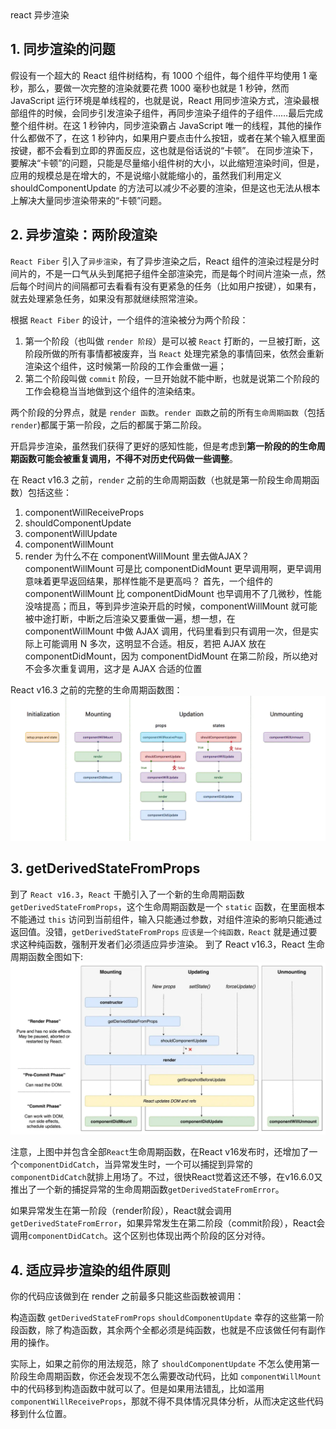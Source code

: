 <div class="title">react 异步渲染</div>

## 1. 同步渲染的问题
假设有一个超大的 React 组件树结构，有 1000 个组件，每个组件平均使用 1 毫秒，那么，要做一次完整的渲染就要花费 1000 毫秒也就是 1 秒钟，然而 JavaScript 运行环境是单线程的，也就是说，React 用同步渲染方式，渲染最根部组件的时候，会同步引发渲染子组件，再同步渲染子组件的子组件……最后完成整个组件树。在这 1 秒钟内，同步渲染霸占 JavaScript 唯一的线程，其他的操作什么都做不了，在这 1 秒钟内，如果用户要点击什么按钮，或者在某个输入框里面按键，都不会看到立即的界面反应，这也就是俗话说的“卡顿”。
在同步渲染下，要解决“卡顿”的问题，只能是尽量缩小组件树的大小，以此缩短渲染时间，但是，应用的规模总是在增大的，不是说缩小就能缩小的，虽然我们利用定义 shouldComponentUpdate 的方法可以减少不必要的渲染，但是这也无法从根本上解决大量同步渲染带来的“卡顿”问题。

## 2. 异步渲染：两阶段渲染
`React Fiber` 引入了`异步渲染`，有了异步渲染之后，React 组件的渲染过程是分时间片的，不是一口气从头到尾把子组件全部渲染完，而是每个时间片渲染一点，然后每个时间片的间隔都可去看看有没有更紧急的任务（比如用户按键），如果有，就去处理紧急任务，如果没有那就继续照常渲染。

根据 `React Fiber` 的设计，一个组件的渲染被分为两个阶段：
1. 第一个阶段（也叫做 `render 阶段`）是可以被 `React` 打断的，一旦被打断，这阶段所做的所有事情都被废弃，当 `React` 处理完紧急的事情回来，依然会重新渲染这个组件，这时候第一阶段的工作会重做一遍；
2. 第二个阶段叫做 `commit` 阶段，一旦开始就不能中断，也就是说第二个阶段的工作会稳稳当当地做到这个组件的渲染结束。

两个阶段的分界点，就是 `render 函数`。`render 函数`之前的所有`生命周期函数`（包括 `render`)都属于第一阶段，之后的都属于第二阶段。

开启异步渲染，虽然我们获得了更好的感知性能，但是考虑到**第一阶段的的生命周期函数可能会被重复调用，不得不对历史代码做一些调整**。

在 React v16.3 之前，`render` 之前的生命周期函数（也就是第一阶段生命周期函数）包括这些：
1. componentWillReceiveProps
2. shouldComponentUpdate
3. componentWillUpdate
4. componentWillMount
5. render
为什么不在 componentWillMount 里去做AJAX？componentWillMount 可是比 componentDidMount 更早调用啊，更早调用意味着更早返回结果，那样性能不是更高吗？
首先，一个组件的 componentWillMount 比 componentDidMount 也早调用不了几微秒，性能没啥提高；而且，等到异步渲染开启的时候，componentWillMount 就可能被中途打断，中断之后渲染又要重做一遍，想一想，在 componentWillMount 中做 AJAX 调用，代码里看到只有调用一次，但是实际上可能调用 N 多次，这明显不合适。相反，若把 AJAX 放在 componentDidMount，因为 componentDidMount 在第二阶段，所以绝对不会多次重复调用，这才是 AJAX 合适的位置

 React v16.3 之前的完整的生命周期函数图：
![image.png](../img/img69.png)

## 3. getDerivedStateFromProps

到了 `React v16.3`，`React` 干脆引入了一个新的生命周期函数 `getDerivedStateFromProps`，这个生命周期函数是一个 `static` 函数，在里面根本不能通过 `this` 访问到当前组件，输入只能通过参数，对组件渲染的影响只能通过返回值。没错，`getDerivedStateFromProps` `应该是一个纯函数，React` 就是通过要求这种纯函数，强制开发者们必须适应异步渲染。
到了 React v16.3，React 生命周期函数全图如下:
![image.png](../img/img70.png)

注意，上图中并包含全部`React`生命周期函数，在React v16发布时，还增加了一个`componentDidCatch`，当异常发生时，一个可以捕捉到异常的`componentDidCatch`就排上用场了。不过，很快React觉着这还不够，在v16.6.0又推出了一个新的捕捉异常的生命周期函数`getDerivedStateFromError`。

如果异常发生在第一阶段（render阶段），React就会调用`getDerivedStateFromError`，如果异常发生在第二阶段（commit阶段），React会调用`componentDidCatch`。这个区别也体现出两个阶段的区分对待。

## 4. 适应异步渲染的组件原则
你的代码应该做到在 render 之前最多只能这些函数被调用：

构造函数
`getDerivedStateFromProps`
`shouldComponentUpdate`
幸存的这些第一阶段函数，除了构造函数，其余两个全都必须是纯函数，也就是不应该做任何有副作用的操作。

实际上，如果之前你的用法规范，除了 `shouldComponentUpdate` 不怎么使用第一阶段生命周期函数，你还会发现不怎么需要改动代码，比如 `componentWillMount` 中的代码移到构造函数中就可以了。但是如果用法错乱，比如滥用`componentWillReceiveProps`，那就不得不具体情况具体分析，从而决定这些代码移到什么位置。